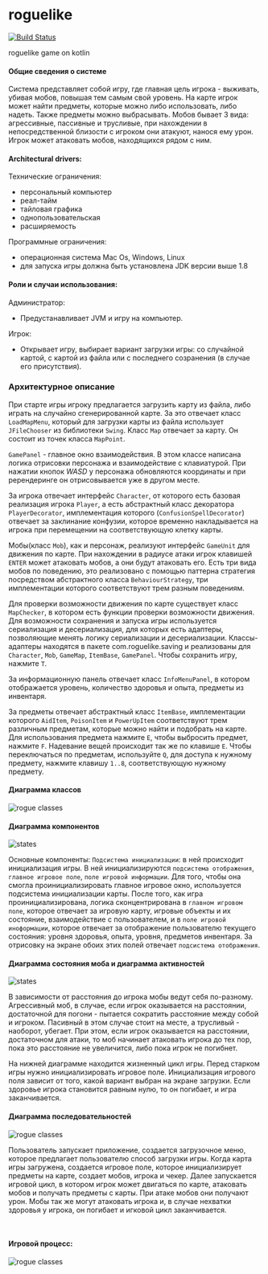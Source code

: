# roguelike 

[![Build Status](https://travis-ci.com/Gammanik/bash.svg?branch=master)](https://travis-ci.com/Gammanik/bash.svg?branch=master)

roguelike game on kotlin

#### Общие сведения о системе
Система представляет собой игру, где главная цель игрока - выживать, убивая мобов, повышая тем самым свой уровень.
На карте игрок может найти предметы, которые можно либо использовать, либо надеть. Также предметы можно выбрасывать.
Мобов бывает 3 вида: агрессивные, пассивные и трусливые, при нахождении в непосредственной близости с игроком они
атакуют, нанося ему урон. Игрок может атаковать мобов, находящихся рядом с ним.

#### Architectural drivers:
Технические ограничения: 
 - персональный компьютер
 - реал-тайм
 - тайловая графика
 - однопользовательская
 - расширяемость
 
Программные ограничения:
- операционная система Mac Os, Windows, Linux
- для запуска игры должна быть установлена JDK версии выше 1.8

#### Роли и случаи использования:
Администратор:
 - Предустанавливает JVM и игру на компьютер.

Игрок:
 - Открывает игру, выбирает вариант загрузки игры: 
со случайной картой, с картой из файла или с последнего созранения (в случае его присутствия).

### Архитектурное описание
При старте игры игроку предлагается загрузить карту из файла, либо играть на случайно сгенерированной карте. За это
отвечает класс `LoadMapMenu`, который для загрузки карты из файла использует `JFileChooser` из библиотеки `Swing`.
Kласс `Map` отвечает за карту. Он состоит из точек класса `MapPoint`.

`GamePanel` - главное окно взаимодействия. В этом классе написана логика отрисовки персонажа и взаимодействие с клавиатурой.
При нажатии кнопок *WASD* у персонажа обновляются координаты и при ререндеринге он отрисовывается уже в другом месте.

За игрока отвечает интерфейс `Character`, от которого есть базовая реализация игрока `Player`, а есть абстрактный класс
декоратора `PlayerDecorator`, имплементация которого (`ConfusionSpellDecorator`) отвечает за заклинание конфузии, которое
временно накладывается на игрока при перемещении на соответствующую клетку карты.

Мобы(класс `Mob`), как и персонаж, реализуют интерфейс `GameUnit` для движения по карте. При нахождении в радиусе атаки
игрок клавишей `ENTER` может атаковать мобов, а они будут атаковать его. Есть три вида мобов по поведению, это
реализовано с помощью паттерна стратегия посредством абстрактного класса `BehaviourStrategy`, три имплементации которого
соответствуют трем разным поведениям.

Для проверки возможности движения по карте существует класс `MapChecker`, в котором есть функции проверки возможности
движения. Для возможности сохранения и запуска игры используется сериализация и десериализация, для которых есть адаптеры,
позволяющие менять логику сериализации и десериализации. Классы-адаптеры находятся в пакете com.roguelike.saving и
реализованы для `Character`, `Mob`, `GameMap`, `ItemBase`, `GamePanel`. Чтобы сохранить игру, нажмите `T`.

За информационную панель отвечает класс `InfoMenuPanel`, в котором отображается уровень, количество здоровья и опыта,
предметы из инвентаря.

За предметы отвечает абстрактный класс `ItemBase`, имплементации которого `AidItem`, `PoisonItem` и `PowerUpItem`
соответствуют трем различным предметам, которые можно найти и подобрать на карте. Для использования предмета нажмите `E`,
чтобы выбросить предмет, нажмите `F`. Надевание вещей происходит так же по клавише
 `E`. Чтобы переключаться по предметам, используйте `Q`, для доступа к нужному предмету,
нажмите клавишу `1..8`, соответствующую нужному предмету.

#### Диаграмма классов
![rogue classes](./rogClasses.png)

#### Диаграмма компонентов
![states](./diagrams/componentsDiagram.png)

Основные компоненты:
`Подсистема инициализации`: в ней происходит инициализация игры. В ней инициализируются `подсистема отображения`,
`главное игровое поле`, `поле игровой информации`. Для того, чтобы она смогла проинициализировать главное игровое окно,
используется подсистема инициализации карты. После того, как игра проинициализирована, логика сконцентрирована
в `главном игровом поле`, которое отвечает за игровую карту, игровые объекты и их состояние, взаимодействие 
с пользователем, и в `поле игровой иноформации`, которое отвечает за отображение пользователю текущего состояния: 
уровня здоровья, опыта, уровня, предметов инвентаря. За отрисовку на экране обоих этих полей отвечает `подсистема
отображения`.


#### Диаграмма состояния моба и диаграмма активностей
![states](./diagrams/states.png)

В зависимости от расстояния до игрока мобы ведут себя по-разному.
Агрессивный моб, в случае, если игрок оказывается на расстоянии, достаточной для погони -
пытается сократить расстояние между собой и игроком. Пасивный в этом случае стоит на месте, а трусливый - наоборот, убегает.
При этом, если игрок оказывается на расстоянии, достаточном для атаки, 
то моб начинает атаковать игрока до тех пор, пока это расстояние не увеличится, либо пока игрок не погибнет.

На нижней диаграмме находится жизненный цикл игры.
Перед старком игры нужно инициализировать игровое поле. Инициализация игрового поля зависит от того, какой вариант выбран на экране загрузки.
Если здоровье игрока становится равным нулю, то он погибает, и игра заканчивается.

#### Диаграмма последовательностей 
![rogue classes](./diagrams/seq_diag.png)

Пользователь запускает приложение, создается загрузочное меню, 
которое предлагает пользователю способ загрузки игры.
Когда карта игры загружена, создается игровое поле, которое инициализирует предметы на карте, создает мобов, игрока и чекер.
Далее запускается игровой цикл, в котором игрок может двигаться по карте, атаковать мобов и получать предметы с карты.
При атаке мобов они получают урон. Мобы так же могут атаковать игрока и, в случае нехватки здоровья у игрока, он погибает и игковой цикл заканчивается.


&nbsp;
#### Игровой процесс:
![rogue classes](./game_screen.jpg)

